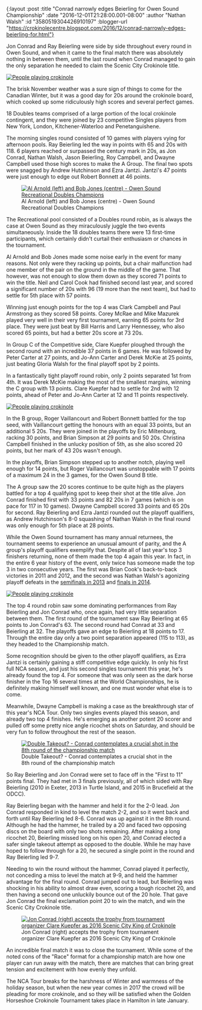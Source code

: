 {:layout :post
 :title "Conrad narrowly edges Beierling for Owen Sound Championship"
 :date "2016-12-01T21:28:00.001-08:00"
 :author "Nathan Walsh"
 :id "3580519304426910197"
 :blogger-url "https://crokinolecentre.blogspot.com/2016/12/conrad-narrowly-edges-beierling-for.html"}

Jon Conrad and Ray Beierling were side by side throughout every round in Owen Sound, and when it came to the final match there was absolutely nothing in between them, until the last round when Conrad managed to gain the only separation he needed to claim the Scenic City Crokinole title.

[![People playing crokinole](/images/2016-12-01-conrad-narrowly-edges-beierling-for/IMG_5013.jpg)](/images/2016-12-01-conrad-narrowly-edges-beierling-for/IMG_5013.jpg)

The brisk November weather was a sure sign of things to come for the Canadian Winter, but it was a good day for 20s around the crokinole board, which cooked up some ridiculously high scores and several perfect games.

18 Doubles teams comprised of a large portion of the local crokinole contingent, and they were joined by 23 competitive Singles players from New York, London, Kitchener-Waterloo and Penetanguishene. 

The morning singles round consisted of 10 games with players vying for afternoon pools. Ray Beierling led the way in points with 65 and 20s with 118. 6 players reached or surpassed the century mark in 20s, as Jon Conrad, Nathan Walsh, Jason Beierling, Roy Campbell, and Dwayne Campbell used those high scores to make the A Group. The final two spots were snagged by Andrew Hutchinson and Ezra Jantzi. Jantzi's 47 points were just enough to edge out Robert Bonnett at 46 points.

<figure>
	<a href="/images/2016-12-01-conrad-narrowly-edges-beierling-for/IMG\_5022.jpg"><img src="/images/2016-12-01-conrad-narrowly-edges-beierling-for/IMG\_5022.jpg" alt="Al Arnold (left) and Bob Jones (centre) - Owen Sound Recreational Doubles Champions" /></a>
	<figcaption>Al Arnold (left) and Bob Jones (centre) - Owen Sound Recreational Doubles Champions</figcaption>
</figure>

The Recreational pool consisted of a Doubles round robin, as is always the case at Owen Sound as they miraculously juggle the two events simultaneously. Inside the 18 doubles teams there were 13 first-time participants, which certainly didn't curtail their enthusiasm or chances in the tournament.

Al Arnold and Bob Jones made some noise early in the event for many reasons. Not only were they racking up points, but a chair malfunction had one member of the pair on the ground in the middle of the game. That however, was not enough to slow them down as they scored 71 points to win the title. Neil and Carol Cook had finished second last year, and scored a significant number of 20s with 96 (19 more than the next team), but had to settle for 5th place with 57 points.

Winning just enough points for the top 4 was Clark Campbell and Paul Armstrong as they scored 58 points. Corey McRae and Mike Mazurek played very well in their very first tournament, earning 65 points for 3rd place. They were just beat by Bill Harris and Larry Hennessey, who also scored 65 points, but had a better 20s score at 73 20s.

In Group C of the Competitive side, Clare Kuepfer ploughed through the second round with an incredible 37 points in 6 games. He was followed by Peter Carter at 27 points, and Jo-Ann Carter and Derek McKie at 25 points, just beating Gloria Walsh for the final playoff spot by 2 points. 

In a fantastically tight playoff round robin, only 2 points separated 1st from 4th. It was Derek McKie making the most of the smallest margins, winning the C group with 13 points. Clare Kuepfer had to settle for 2nd with 12 points, ahead of Peter and Jo-Ann Carter at 12 and 11 points respectively.

[![People playing crokinole](/images/2016-12-01-conrad-narrowly-edges-beierling-for/IMG_5027.jpg)](/images/2016-12-01-conrad-narrowly-edges-beierling-for/IMG_5027.jpg)

In the B group, Roger Vaillancourt and Robert Bonnett battled for the top seed, with Vaillancourt getting the honours with an equal 33 points, but an additional 5 20s. They were joined in the playoffs by Eric Miltenburg, racking 30 points, and Brian Simpson at 29 points and 50 20s. Christina Campbell finished in the unlucky position of 5th, as she also scored 20 points, but her mark of 43 20s wasn't enough.

In the playoffs, Brian Simpson stepped up to another notch, playing well enough for 14 points, but Roger Vaillancourt was unstoppable with 17 points of a maximum 24 in the 3 games, for the Owen Sound B title.

The A group saw the 20 scores continue to be quite high as the players battled for a top 4 qualifying spot to keep their shot at the title alive. Jon Conrad finished first with 33 points and 82 20s in 7 games (which is on pace for 117 in 10 games). Dwayne Campbell scored 33 points and 65 20s for second. Ray Beierling and Ezra Jantzi rounded out the playoff qualifiers, as Andrew Hutchinson's 8-0 squashing of Nathan Walsh in the final round was only enough for 5th place at 28 points.

While the Owen Sound tournament has many annual returnees, the tournament seems to experience an unusual amount of parity, and the A group's playoff qualifiers exemplify that. Despite all of last year's top 3 finishers returning, none of them made the top 4 again this year. In fact, in the entire 6 year history of the event, only twice has someone made the top 3 in two consecutive years. The first was Brian Cook's back-to-back victories in 2011 and 2012, and the second was Nathan Walsh's agonizing playoff defeats in the [semifinals in 2013](https://www.youtube.com/watch?v=jzCB_6RfWO8&list=PLwUWhXfgT6JCeDvXlfROPFq23YNvk7EN0) and [finals in 2014](https://www.youtube.com/watch?v=Q_5BOhJ8boM&list=PLwUWhXfgT6JDO0S1Q54adKXXPVVKaLWPH).

[![People playing crokinole](/images/2016-12-01-conrad-narrowly-edges-beierling-for/IMG_5023.jpg)](/images/2016-12-01-conrad-narrowly-edges-beierling-for/IMG_5023.jpg)

The top 4 round robin saw some dominating performances from Ray Beierling and Jon Conrad who, once again, had very little separation between them. The first round of the tournament saw Ray Beierling at 65 points to Jon Conrad's 63. The second round had Conrad at 33 and Beierling at 32. The playoffs gave an edge to Beierling at 18 points to 17. Through the entire day only a two point separation appeared (115 to 113), as they headed to the Championship match.

Some recognition should be given to the other playoff qualifiers, as Ezra Jantzi is certainly gaining a stiff competitive edge quickly. In only his first full NCA season, and just his second singles tournament this year, he's already found the top 4. For someone that was only seen as the dark horse finisher in the Top 16 several times at the World Championships, he is definitely making himself well known, and one must wonder what else is to come.

Meanwhile, Dwayne Campbell is making a case as the breakthrough star of this year's NCA Tour. Only two singles events played this season, and already two top 4 finishes. He's emerging as another potent 20 scorer and pulled off some pretty nice angle ricochet shots on Saturday, and should be very fun to follow throughout the rest of the season.

<figure>
	<a href="/images/2016-12-01-conrad-narrowly-edges-beierling-for/IMG\_5035.jpg"><img src="/images/2016-12-01-conrad-narrowly-edges-beierling-for/IMG\_5035.jpg" alt="Double Takeout? - Conrad contemplates a crucial shot in the 8th round of the championship match" /></a>
	<figcaption>Double Takeout? - Conrad contemplates a crucial shot in the 8th round of the championship match</figcaption>
</figure>

So Ray Beierling and Jon Conrad were set to face off in the "First to 11" points final. They had met in 3 finals previously, all of which sided with Ray Beierling (2010 in Exeter, 2013 in Turtle Island, and 2015 in Brucefield at the ODCC).

Ray Beierling began with the hammer and held it for the 2-0 lead. Jon Conrad responded in kind to level the match 2-2, and so it went back and forth until Ray Beierling led 8-6. Conrad was up against it in the 8th round. Although he had the hammer, he trailed by a 20 and faced two opposing discs on the board with only two shots remaining. After making a long ricochet 20, Beierling missed long on his open 20, and Conrad elected a safer single takeout attempt as opposed to the double. While he may have hoped to follow through for a 20, he secured a single point in the round and Ray Beierling led 9-7.

Needing to win the round without the hammer, Conrad played it perfectly, not conceding a miss to level the match at 9-9, and held the hammer advantage for the final round. Conrad jumped out to lead, but Beierling was shocking in his ability to almost draw even, scoring a tough ricochet 20, and then having a second one unluckily bounce out of the 20 hole. That gave Jon Conrad the final exclamation point 20 to win the match, and win the Scenic City Crokinole title.

<figure>
	<a href="/images/2016-12-01-conrad-narrowly-edges-beierling-for/IMG\_5043.jpg"><img src="/images/2016-12-01-conrad-narrowly-edges-beierling-for/IMG\_5043.jpg" alt="Jon Conrad (right) accepts the trophy from tournament organizer Clare Kuepfer as 2016 Scenic City King of Crokinole" /></a>
	<figcaption>Jon Conrad (right) accepts the trophy from tournament organizer Clare Kuepfer as 2016 Scenic City King of Crokinole</figcaption>
</figure>

An incredible final match it was to close the tournament. While some of the noted cons of the "Race" format for a championship match are how one player can run away with the match, there are matches that can bring great tension and excitement with how evenly they unfold.

The NCA Tour breaks for the harshness of Winter and warmness of the holiday season, but when the new year comes in 2017 the crowd will be pleading for more crokinole, and so they will be satisfied when the Golden Horseshoe Crokinole Tournament takes place in Hamilton in late January.
